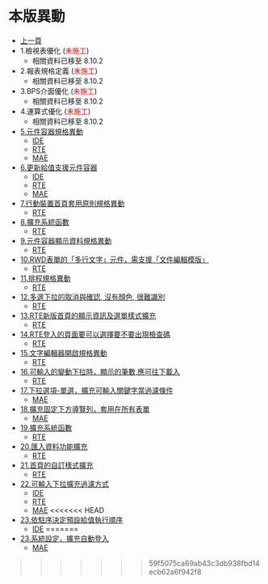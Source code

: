 # 本版異動

* [上一頁](../README.md)
* 1.檢視表優化  (<font color="red">未施工</font>)
  * 相關資料已移至 8.10.2
* 2.報表規格定義  (<font color="red">未施工</font>)
  * 相關資料已移至 8.10.2
* 3.BPS介面優化 (<font color="red">未施工</font>)
  * 相關資料已移至 8.10.2
* 4.運算式優化  (<font color="red">未施工</font>)
  * 相關資料已移至 8.10.2
* [5.元件容器規格異動](ITEM_5/README.md)
  * [IDE](ITEM_5/IDE/README.md)
  * [RTE](ITEM_5/RTE/README.md)
  * [MAE](ITEM_5/MAE/README.md)
* [6.更新給值支援元件容器](ITEM_6/README.md)
  * [IDE](ITEM_6/IDE/README.md)
  * [RTE](ITEM_6/RTE/README.md)
  * [MAE](ITEM_6/MAE/README.md)
* [7.行動裝置首頁套用原則規格異動](ITEM_7/README.md)
  * [RTE](ITEM_7/RTE/README.md)
* [8.擴充系統函數](ITEM_8/README.md)
  * [RTE](ITEM_8/RTE/README.md)
* [9.元件容器顯示資料規格異動](ITEM_9/README.md)
  * [RTE](ITEM_9/RTE/README.md)
* [10.RWD表單的「多行文字」元件，需支援「文件編輯模版」](ITEM_10/README.md)
  * [RTE](ITEM_10/RTE/README.md)
* [11.排程規格異動](ITEM_11/README.md)
  * [RTE](ITEM_11/RTE/README.md)
* [12.多選下拉的取消與確認, 沒有顏色, 很難識別](ITEM_12/README.md)
  * [RTE](ITEM_12/RTE/README.md)
* [13.RTE新版首頁的顯示資訊及選單樣式擴充](ITEM_13/README.md)
  * [RTE](ITEM_13/RTE/README.md)
* [14.RTE登入的頁面要可以選擇要不要出現檢查碼](ITEM_14/README.md)
  * [RTE](ITEM_14/RTE/README.md)
* [15.文字編輯器開啟規格異動](ITEM_15/README.md)
  * [RTE](ITEM_15/RTE/README.md)
* [16.可輸入的變動下拉時，顯示的筆數,應可往下載入](ITEM_16/README.md)
  * [RTE](ITEM_16/RTE/README.md)
* [17.下拉選項-單選，擴充可輸入關鍵字當過濾條件](ITEM_17/README.md)
  * [MAE](ITEM_17/MAE/README.md)
* [18.擴充固定下方導覽列，套用在所有表單](ITEM_18/README.md)
  * [MAE](ITEM_18/MAE/README.md)
* [19.擴充系統函數](ITEM_19/README.md)
  * [RTE](ITEM_19/RTE/README.md)
* [20.匯入資料功能擴充](ITEM_20/README.md)
  * [RTE](ITEM_20/RTE/README.md)
* [21.首頁的自訂樣式擴充](ITEM_21/README.md)
  * [RTE](ITEM_21/RTE/README.md)
* [22.可輸入下拉擴充過濾方式](ITEM_22/README.md)
  * [IDE](ITEM_22/IDE/README.md)
  * [RTE](ITEM_22/RTE/README.md)
  * [MAE](ITEM_22/MAE/README.md)
<<<<<<< HEAD
* [23.依駐序決定預設給值執行順序](ITEM_23/README.md)
  * [IDE](ITEM_23/IDE/README.md)
=======
* [23.系統設定，擴充自動登入](ITEM_23/MAE/README.md)
  * [MAE](ITEM_23/MAE/README.md)
>>>>>>> 59f5075ca69ab43c3db938fbd14ecb62a6f942f8
